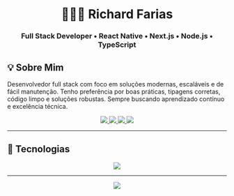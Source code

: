 <!-- README.md -->

<h1 align="center">🧑🏻‍💻 Richard Farias</h1>
<h3 align="center">Full Stack Developer • React Native • Next.js • Node.js • TypeScript</h3>

## 💡 Sobre Mim

Desenvolvedor full stack com foco em soluções modernas, escaláveis e de fácil manutenção. Tenho preferência por boas práticas, tipagens corretas, código limpo e soluções robustas. Sempre buscando aprendizado contínuo e excelência técnica.

<p align="center">
  <a href="mailto:richardfariax@gmail.com">
    <img src="https://img.shields.io/badge/Gmail-EA4335?style=for-the-badge&logo=gmail&logoColor=white" />
  </a>
  <a href="https://www.linkedin.com/in/richardfariasss/" target="_blank">
    <img src="https://img.shields.io/badge/LinkedIn-0A66C2?style=for-the-badge&logo=linkedin&logoColor=white" />
  </a>
  <a href="https://www.instagram.com/richardfariasss/" target="_blank">
    <img src="https://img.shields.io/badge/Instagram-E4405F?style=for-the-badge&logo=instagram&logoColor=white" />
  </a>
  <a href="https://wa.me/5548999950720" target="_blank">
    <img src="https://img.shields.io/badge/WhatsApp-25D366?style=for-the-badge&logo=whatsapp&logoColor=white" />
  </a>
</p>

---

## 🚀 Tecnologias

<div align="center">
  <img src="https://skillicons.dev/icons?i=ts,js,react,next,nodejs,docker,mysql,git,github,vscode" />
</div>

---

<p align="center">
  <img src="https://capsule-render.vercel.app/api?type=waving&color=0:4e54c8,50:8f94fb,100:a18cd1&height=120&section=footer" />
</p>

